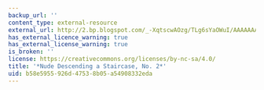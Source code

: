 ```yaml
---
backup_url: ''
content_type: external-resource
external_url: http://2.bp.blogspot.com/_-XqtscwAOzg/TLg6sYaOWuI/AAAAAAAAAwA/kNB8kOJOWu0/s1600/nude+_no2.jpg
has_external_licence_warning: true
has_external_license_warning: true
is_broken: ''
license: https://creativecommons.org/licenses/by-nc-sa/4.0/
title: '*Nude Descending a Staircase, No. 2*'
uid: b58e5955-926d-4753-8b05-a54908332eda
---
```

